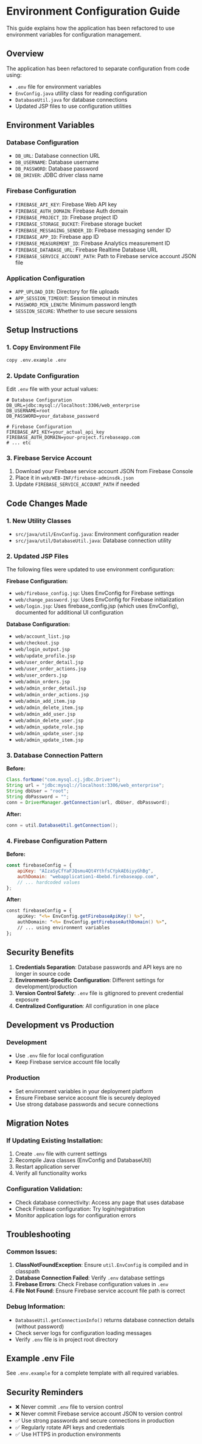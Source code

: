 # Environment Configuration Guide

This guide explains how the application has been refactored to use environment variables for configuration management.

## Overview

The application has been refactored to separate configuration from code using:
- `.env` file for environment variables
- `EnvConfig.java` utility class for reading configuration
- `DatabaseUtil.java` for database connections
- Updated JSP files to use configuration utilities

## Environment Variables

### Database Configuration
- `DB_URL`: Database connection URL
- `DB_USERNAME`: Database username
- `DB_PASSWORD`: Database password
- `DB_DRIVER`: JDBC driver class name

### Firebase Configuration
- `FIREBASE_API_KEY`: Firebase Web API key
- `FIREBASE_AUTH_DOMAIN`: Firebase Auth domain
- `FIREBASE_PROJECT_ID`: Firebase project ID
- `FIREBASE_STORAGE_BUCKET`: Firebase storage bucket
- `FIREBASE_MESSAGING_SENDER_ID`: Firebase messaging sender ID
- `FIREBASE_APP_ID`: Firebase app ID
- `FIREBASE_MEASUREMENT_ID`: Firebase Analytics measurement ID
- `FIREBASE_DATABASE_URL`: Firebase Realtime Database URL
- `FIREBASE_SERVICE_ACCOUNT_PATH`: Path to Firebase service account JSON file

### Application Configuration
- `APP_UPLOAD_DIR`: Directory for file uploads
- `APP_SESSION_TIMEOUT`: Session timeout in minutes
- `PASSWORD_MIN_LENGTH`: Minimum password length
- `SESSION_SECURE`: Whether to use secure sessions

## Setup Instructions

### 1. Copy Environment File
```bash
copy .env.example .env
```

### 2. Update Configuration
Edit `.env` file with your actual values:

```env
# Database Configuration
DB_URL=jdbc:mysql://localhost:3306/web_enterprise
DB_USERNAME=root
DB_PASSWORD=your_database_password

# Firebase Configuration
FIREBASE_API_KEY=your_actual_api_key
FIREBASE_AUTH_DOMAIN=your-project.firebaseapp.com
# ... etc
```

### 3. Firebase Service Account
1. Download your Firebase service account JSON from Firebase Console
2. Place it in `web/WEB-INF/firebase-adminsdk.json`
3. Update `FIREBASE_SERVICE_ACCOUNT_PATH` if needed

## Code Changes Made

### 1. New Utility Classes
- `src/java/util/EnvConfig.java`: Environment configuration reader
- `src/java/util/DatabaseUtil.java`: Database connection utility

### 2. Updated JSP Files
The following files were updated to use environment configuration:

**Firebase Configuration:**
- `web/firebase_config.jsp`: Uses EnvConfig for Firebase settings
- `web/change_password.jsp`: Uses EnvConfig for Firebase initialization
- `web/login.jsp`: Uses firebase_config.jsp (which uses EnvConfig), documented for additional UI configuration

**Database Configuration:**
- `web/account_list.jsp`
- `web/checkout.jsp`
- `web/login_output.jsp`
- `web/update_profile.jsp`
- `web/user_order_detail.jsp`
- `web/user_order_actions.jsp`
- `web/user_orders.jsp`
- `web/admin_orders.jsp`
- `web/admin_order_detail.jsp`
- `web/admin_order_actions.jsp`
- `web/admin_add_item.jsp`
- `web/admin_delete_item.jsp`
- `web/admin_add_user.jsp`
- `web/admin_delete_user.jsp`
- `web/admin_update_role.jsp`
- `web/admin_update_user.jsp`
- `web/admin_update_item.jsp`

### 3. Database Connection Pattern
**Before:**
```java
Class.forName("com.mysql.cj.jdbc.Driver");
String url = "jdbc:mysql://localhost:3306/web_enterprise";
String dbUser = "root";
String dbPassword = "";
conn = DriverManager.getConnection(url, dbUser, dbPassword);
```

**After:**
```java
conn = util.DatabaseUtil.getConnection();
```

### 4. Firebase Configuration Pattern
**Before:**
```javascript
const firebaseConfig = {
    apiKey: "AIzaSyCfYaFJQsmu4Qt4YthfsCYpkAE6iyyGhBg",
    authDomain: "webapplication1-4bebd.firebaseapp.com",
    // ... hardcoded values
};
```

**After:**
```jsp
const firebaseConfig = {
    apiKey: "<%= EnvConfig.getFirebaseApiKey() %>",
    authDomain: "<%= EnvConfig.getFirebaseAuthDomain() %>",
    // ... using environment variables
};
```

## Security Benefits

1. **Credentials Separation**: Database passwords and API keys are no longer in source code
2. **Environment-Specific Configuration**: Different settings for development/production
3. **Version Control Safety**: `.env` file is gitignored to prevent credential exposure
4. **Centralized Configuration**: All configuration in one place

## Development vs Production

### Development
- Use `.env` file for local configuration
- Keep Firebase service account file locally

### Production
- Set environment variables in your deployment platform
- Ensure Firebase service account file is securely deployed
- Use strong database passwords and secure connections

## Migration Notes

### If Updating Existing Installation:
1. Create `.env` file with current settings
2. Recompile Java classes (EnvConfig and DatabaseUtil)
3. Restart application server
4. Verify all functionality works

### Configuration Validation:
- Check database connectivity: Access any page that uses database
- Check Firebase configuration: Try login/registration
- Monitor application logs for configuration errors

## Troubleshooting

### Common Issues:

1. **ClassNotFoundException**: Ensure `util.EnvConfig` is compiled and in classpath
2. **Database Connection Failed**: Verify `.env` database settings
3. **Firebase Errors**: Check Firebase configuration values in `.env`
4. **File Not Found**: Ensure Firebase service account file path is correct

### Debug Information:
- `DatabaseUtil.getConnectionInfo()` returns database connection details (without password)
- Check server logs for configuration loading messages
- Verify `.env` file is in project root directory

## Example .env File

See `.env.example` for a complete template with all required variables.

## Security Reminders

- ❌ Never commit `.env` file to version control
- ❌ Never commit Firebase service account JSON to version control  
- ✅ Use strong passwords and secure connections in production
- ✅ Regularly rotate API keys and credentials
- ✅ Use HTTPS in production environments
